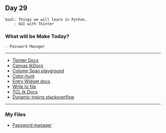 ## Day 29

    Goal: Things we will learn in Python.
        - GUI with Tkinter

### What will be Make Today?
    - Password Manager

---
- [Tkinter Docs](https://docs.python.org/3/library/tkinter.html)
- [Canvas tkDocs](https://tkdocs.com/tutorial/canvas.html)
- [Column Span playground](https://repl.it/@appbrewery/grid-columnspan-demo#main.py)
- [Color-hunt](https://colorhunt.co/)
- [Entry Widget docs](https://tkdocs.com/tutorial/widgets.html#entry)
- [Write to file](https://www.w3schools.com/python/python_file_write.asp)
- [TCL tk Docs](http://tcl.tk/man/tcl8.6/TclCmd/after.htm)
- [Dynamic typing stackoverflow](https://stackoverflow.com/questions/11328920/is-python-strongly-typed)

---
### My Files

- [Password manager](main.py)

